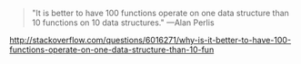 > "It is better to have 100 functions operate on one data structure than 10 functions on 10 data structures." —Alan Perlis

http://stackoverflow.com/questions/6016271/why-is-it-better-to-have-100-functions-operate-on-one-data-structure-than-10-fun
